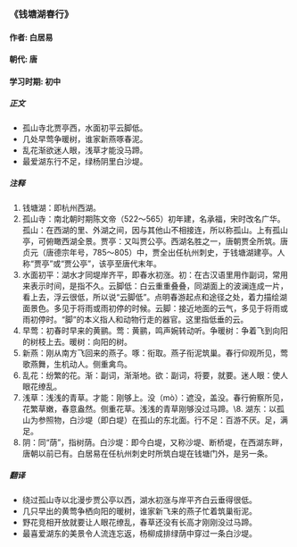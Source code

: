 ### 《钱塘湖春行》

#### 作者: 白居易 

#### 朝代: 唐

#### 学习时期: 初中

##### **正文**

- 孤山寺北贾亭西，水面初平云脚低。
- 几处早莺争暖树，谁家新燕啄春泥。
- 乱花渐欲迷人眼，浅草才能没马蹄。
- 最爱湖东行不足，绿杨阴里白沙堤。

##### **注释**

1. 钱塘湖：即杭州西湖。
2. 孤山寺：南北朝时期陈文帝（522～565）初年建，名承福，宋时改名广华。孤山：在西湖的里、外湖之间，因与其他山不相接连，所以称孤山。上有孤山亭，可俯瞰西湖全景。贾亭：又叫贾公亭。西湖名胜之一，唐朝贾全所筑。唐贞元（唐德宗年号，785～805）中，贾全出任杭州刺史，于钱塘湖建亭。人称“贾亭”或“贾公亭”，该亭至唐代末年。
3. 水面初平：湖水才同堤岸齐平，即春水初涨。初：在古汉语里用作副词，常用来表示时间，是指不久。云脚低：白云重重叠叠，同湖面上的波澜连成一片，看上去，浮云很低，所以说“云脚低”。点明春游起点和途径之处，着力描绘湖面景色。多见于将雨或雨初停的时候。云脚：接近地面的云气，多见于将雨或雨初停时。“脚”的本义指人和动物行走的器官。这里指低垂的云。
4. 早莺：初春时早来的黄鹂。莺：黄鹂，鸣声婉转动听。争暖树：争着飞到向阳的树枝上去。暖树：向阳的树。
5. 新燕：刚从南方飞回来的燕子。啄：衔取。燕子衔泥筑巢。春行仰观所见，莺歌燕舞，生机动人。侧重禽鸟。
6. 乱花：纷繁的花。渐：副词，渐渐地。欲：副词，将要，就要。迷人眼：使人眼花缭乱。
7. 浅草：浅浅的青草。才能：刚够上。没（mò）：遮没，盖没。春行俯察所见，花繁草嫩，春意盎然。侧重花草。浅浅的青草刚够没过马蹄。\8. 湖东：以孤山为参照物，白沙堤（即白堤）在孤山的东北面。行不足：百游不厌。足，满足。
9. 阴：同“荫”，指树荫。白沙堤：即今白堤，又称沙堤、断桥堤，在西湖东畔，唐朝以前已有。白居易在任杭州刺史时所筑白堤在钱塘门外，是另一条。

##### **翻译**

- 绕过孤山寺以北漫步贾公亭以西，湖水初涨与岸平齐白云垂得很低。
- 几只早出的黄莺争栖向阳的暖树，谁家新飞来的燕子忙着筑巢衔泥。
- 野花竞相开放就要让人眼花缭乱，春草还没有长高才刚刚没过马蹄。
- 最喜爱湖东的美景令人流连忘返，杨柳成排绿荫中穿过一条白沙堤。